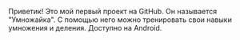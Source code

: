 Приветик! Это мой первый проект на GitHub. Он называется "Умножайка". С помощью него можно тренировать свои навыки умножения и деления. Доступно на Android.
